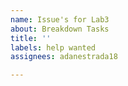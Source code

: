 ```yaml
---
name: Issue's for Lab3
about: Breakdown Tasks
title: ''
labels: help wanted
assignees: adanestrada18

---
```



